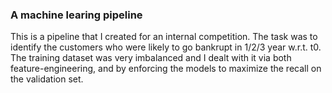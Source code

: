 ### A machine learing pipeline <br>
This is a pipeline that I created for an internal competition. The task was to identify the customers who were likely to go bankrupt in 1/2/3 year w.r.t. t0.<br>The training dataset was very imbalanced and I dealt with it via both feature-engineering, and by enforcing the models to maximize the recall on the validation set.

